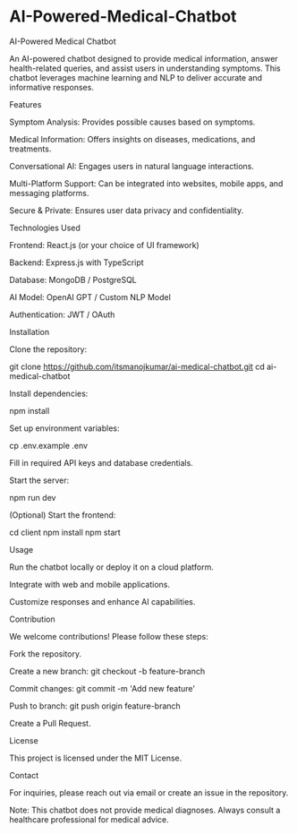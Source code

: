 # AI-Powered-Medical-Chatbot
AI-Powered Medical Chatbot

An AI-powered chatbot designed to provide medical information, answer health-related queries, and assist users in understanding symptoms. This chatbot leverages machine learning and NLP to deliver accurate and informative responses.

Features

Symptom Analysis: Provides possible causes based on symptoms.

Medical Information: Offers insights on diseases, medications, and treatments.

Conversational AI: Engages users in natural language interactions.

Multi-Platform Support: Can be integrated into websites, mobile apps, and messaging platforms.

Secure & Private: Ensures user data privacy and confidentiality.

Technologies Used

Frontend: React.js (or your choice of UI framework)

Backend: Express.js with TypeScript

Database: MongoDB / PostgreSQL

AI Model: OpenAI GPT / Custom NLP Model

Authentication: JWT / OAuth

Installation

Clone the repository:

git clone https://github.com/itsmanojkumar/ai-medical-chatbot.git
cd ai-medical-chatbot

Install dependencies:

npm install

Set up environment variables:

cp .env.example .env

Fill in required API keys and database credentials.

Start the server:

npm run dev

(Optional) Start the frontend:

cd client
npm install
npm start

Usage

Run the chatbot locally or deploy it on a cloud platform.

Integrate with web and mobile applications.

Customize responses and enhance AI capabilities.

Contribution

We welcome contributions! Please follow these steps:

Fork the repository.

Create a new branch: git checkout -b feature-branch

Commit changes: git commit -m 'Add new feature'

Push to branch: git push origin feature-branch

Create a Pull Request.

License

This project is licensed under the MIT License.

Contact

For inquiries, please reach out via email or create an issue in the repository.

Note: This chatbot does not provide medical diagnoses. Always consult a healthcare professional for medical advice.

